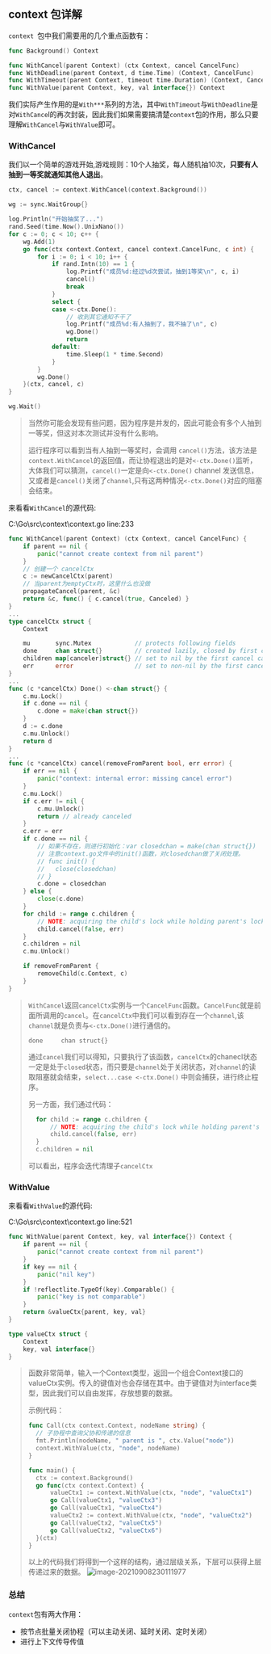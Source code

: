 ## context 包详解

`context `包中我们需要用的几个重点函数有：

```go
func Background() Context

func WithCancel(parent Context) (ctx Context, cancel CancelFunc)
func WithDeadline(parent Context, d time.Time) (Context, CancelFunc)
func WithTimeout(parent Context, timeout time.Duration) (Context, CancelFunc)
func WithValue(parent Context, key, val interface{}) Context
```

我们实际产生作用的是`With***`系列的方法，其中`WithTimeout`与`WithDeadline`是对`WithCance`l的再次封装，因此我们如果需要搞清楚`context`包的作用，那么只要理解`WithCancel`与`WithValue`即可。

### WithCancel

我们以一个简单的游戏开始,游戏规则：10个人抽奖，每人随机抽10次，**只要有人抽到一等奖就通知其他人退出**。

```go
ctx, cancel := context.WithCancel(context.Background())

wg := sync.WaitGroup{}

log.Println("开始抽奖了...")
rand.Seed(time.Now().UnixNano())
for c := 0; c < 10; c++ {
	wg.Add(1)
	go func(ctx context.Context, cancel context.CancelFunc, c int) {
		for i := 0; i < 10; i++ {
			if rand.Intn(10) == 1 {
				log.Printf("成员%d:经过%d次尝试，抽到1等奖\n", c, i)
				cancel()
				break
			}
			select {
			case <-ctx.Done():
				// 收到其它通知不干了
				log.Printf("成员%d:有人抽到了，我不抽了\n", c)
				wg.Done()
				return
			default:
				time.Sleep(1 * time.Second)
			}
		}
		wg.Done()
	}(ctx, cancel, c)
}

wg.Wait()
```

>  当然你可能会发现有些问题，因为程序是并发的，因此可能会有多个人抽到一等奖，但这对本次测试并没有什么影响。
>
>  运行程序可以看到当有人抽到一等奖时，会调用 `cancel()`方法，该方法是`context.WithCancel`的返回值，而让协程退出的是对`<-ctx.Done()`监听，大体我们可以猜测，`cancel()`一定是向`<-ctx.Done()` channel 发送信息，又或者是`cancel()`关闭了`channel`,只有这两种情况`<-ctx.Done()`对应的阻塞会结束。

来看看`WithCancel`的源代码:

C:\Go\src\context\context.go line:233

```go
func WithCancel(parent Context) (ctx Context, cancel CancelFunc) {
	if parent == nil {
		panic("cannot create context from nil parent")
	}
	// 创建一个 cancelCtx
	c := newCancelCtx(parent)
	// 当parent为emptyCtx时，这里什么也没做
	propagateCancel(parent, &c)
	return &c, func() { c.cancel(true, Canceled) }
}
...
type cancelCtx struct {
	Context

	mu       sync.Mutex            // protects following fields
	done     chan struct{}         // created lazily, closed by first cancel call
	children map[canceler]struct{} // set to nil by the first cancel call
	err      error                 // set to non-nil by the first cancel call
}
...
func (c *cancelCtx) Done() <-chan struct{} {
	c.mu.Lock()
	if c.done == nil {
		c.done = make(chan struct{})
	}
	d := c.done
	c.mu.Unlock()
	return d
}
...
func (c *cancelCtx) cancel(removeFromParent bool, err error) {
	if err == nil {
		panic("context: internal error: missing cancel error")
	}
	c.mu.Lock()
	if c.err != nil {
		c.mu.Unlock()
		return // already canceled
	}
	c.err = err
	if c.done == nil {
		// 如果不存在，则进行初始化：var closedchan = make(chan struct{})
		// 注意context.go文件中的init()函数，对closedchan做了关闭处理。
		// func init() {
		// 	 close(closedchan)
		// }
		c.done = closedchan
	} else {
		close(c.done)
	}
	for child := range c.children {
		// NOTE: acquiring the child's lock while holding parent's lock.
		child.cancel(false, err)
	}
	c.children = nil
	c.mu.Unlock()

	if removeFromParent {
		removeChild(c.Context, c)
	}
}
```

>`WithCancel`返回`cancelCtx`实例与一个`CancelFunc`函数。`CancelFunc`就是前面所调用的`cancel`。在`cancelCtx`中我们可以看到存在一个`channel`,该`channel`就是负责与`<-ctx.Done()`进行通信的。
>
>```
>done     chan struct{}
>```
>
>通过`cancel`我们可以得知，只要执行了该函数，`cancelCtx`的chanecl状态一定是处于`closed`状态，而只要是`channel`处于关闭状态，对`channel`的读取阻塞就会结束，`select...case <-ctx.Done()` 中则会捕获，进行终止程序。
>
>另一方面，我们通过代码：
>
>```go
>	for child := range c.children {
>		// NOTE: acquiring the child's lock while holding parent's lock.
>		child.cancel(false, err)
>	}
>	c.children = nil
>```
>
>可以看出，程序会迭代清理子`cancelCtx`

### WithValue

来看看`WithValue`的源代码:

C:\Go\src\context\context.go line:521

```go
func WithValue(parent Context, key, val interface{}) Context {
	if parent == nil {
		panic("cannot create context from nil parent")
	}
	if key == nil {
		panic("nil key")
	}
	if !reflectlite.TypeOf(key).Comparable() {
		panic("key is not comparable")
	}
	return &valueCtx{parent, key, val}
}

type valueCtx struct {
	Context
	key, val interface{}
}
```

> 函数非常简单，输入一个Context类型，返回一个组合Context接口的valueCtx实例。传入的键值对也会存储在其中。由于键值对为interface类型，因此我们可以自由发挥，存放想要的数据。
>
> 示例代码：
>
> ```go
> func Call(ctx context.Context, nodeName string) {
> 	// 子协程中查询父协和传递的信息
> 	fmt.Println(nodeName, " parent is ", ctx.Value("node"))
> 	context.WithValue(ctx, "node", nodeName)
> }
> 
> func main() {
> 	ctx := context.Background()
> 	go func(ctx context.Context) {
> 		valueCtx1 := context.WithValue(ctx, "node", "valueCtx1")
> 		go Call(valueCtx1, "valueCtx3")
> 		go Call(valueCtx1, "valueCtx4")
> 		valueCtx2 := context.WithValue(ctx, "node", "valueCtx2")
> 		go Call(valueCtx2, "valueCtx5")
> 		go Call(valueCtx2, "valueCtx6")
> 	}(ctx)
> }
> ```
>以上的代码我们将得到一个这样的结构，通过层级关系，下层可以获得上层传递过来的数据。
> ![image-20210908230111977](../../../images/typora/image-20210908230111977.png)

### 总结

`context`包有两大作用：

- 按节点批量关闭协程（可以主动关闭、延时关闭、定时关闭）
- 进行上下文传导传值

